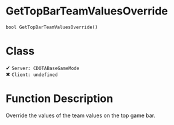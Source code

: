 # GetTopBarTeamValuesOverride
```
bool GetTopBarTeamValuesOverride()
```
# Class
✔ `Server: CDOTABaseGameMode`  
✖ `Client: undefined`  

# Function Description
Override the values of the team values on the top game bar.
